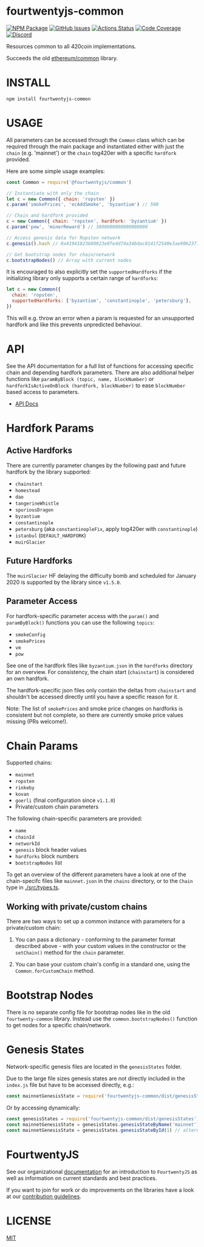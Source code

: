 # fourtwentyjs-common

[![NPM Package][common-npm-badge]][common-npm-link]
[![GitHub Issues][common-issues-badge]][common-issues-link]
[![Actions Status][common-actions-badge]][common-actions-link]
[![Code Coverage][common-coverage-badge]][common-coverage-link]
[![Discord][discord-badge]][discord-link]

Resources common to all 420coin implementations.

Succeeds the old [ethereum/common](https://github.com/fourtwentyjs/common/) library.

# INSTALL

`npm install fourtwentyjs-common`

# USAGE

All parameters can be accessed through the `Common` class which can be required through the
main package and instantiated either with just the `chain` (e.g. 'mainnet') or the `chain`
tog420er with a specific `hardfork` provided.

Here are some simple usage examples:

```javascript
const Common = require('@fourtwentyjs/common')

// Instantiate with only the chain
let c = new Common({ chain: 'ropsten' })
c.param('smokePrices', 'ecAddSmoke', 'byzantium') // 500

// Chain and hardfork provided
c = new Common({ chain: 'ropsten', hardfork: 'byzantium' })
c.param('pow', 'minerReward') // 3000000000000000000

// Access genesis data for Ropsten network
c.genesis().hash // 0x41941023680923e0fe4d74a34bdac8141f2540e3ae90623718e47d66d1ca4a2d

// Get bootstrap nodes for chain/network
c.bootstrapNodes() // Array with current nodes
```

It is encouraged to also explicitly set the `supportedHardforks` if the initializing library
only supports a certain range of `hardforks`:

```javascript
let c = new Common({
  chain: 'ropsten',
  supportedHardforks: ['byzantium', 'constantinople', 'petersburg'],
})
```

This will e.g. throw an error when a param is requested for an unsupported hardfork and
like this prevents unpredicted behaviour.

# API

See the API documentation for a full list of functions for accessing specific chain and
depending hardfork parameters. There are also additional helper functions like
`paramByBlock (topic, name, blockNumber)` or `hardforkIsActiveOnBlock (hardfork, blockNumber)`
to ease `blockNumber` based access to parameters.

- [API Docs](./docs/README.md)

# Hardfork Params

## Active Hardforks

There are currently parameter changes by the following past and future hardfork by the
library supported:

- `chainstart`
- `homestead`
- `dao`
- `tangerineWhistle`
- `spuriousDragon`
- `byzantium`
- `constantinople`
- `petersburg` (aka `constantinopleFix`, apply tog420er with `constantinople`)
- `istanbul` (`DEFAULT_HARDFORK`)
- `muirGlacier`

## Future Hardforks

The `muirGlacier` HF delaying the difficulty bomb and scheduled for January 2020
is supported by the library since `v1.5.0`.

## Parameter Access

For hardfork-specific parameter access with the `param()` and `paramByBlock()` functions
you can use the following `topics`:

- `smokeConfig`
- `smokePrices`
- `vm`
- `pow`

See one of the hardfork files like `byzantium.json` in the `hardforks` directory
for an overview. For consistency, the chain start (`chainstart`) is considered an own
hardfork.

The hardfork-specific json files only contain the deltas from `chainstart` and
shouldn't be accessed directly until you have a specific reason for it.

Note: The list of `smokePrices` and smoke price changes on hardforks is consistent
but not complete, so there are currently smoke price values missing (PRs welcome!).

# Chain Params

Supported chains:

- `mainnet`
- `ropsten`
- `rinkeby`
- `kovan`
- `goerli` (final configuration since `v1.1.0`)
- Private/custom chain parameters

The following chain-specific parameters are provided:

- `name`
- `chainId`
- `networkId`
- `genesis` block header values
- `hardforks` block numbers
- `bootstrapNodes` list

To get an overview of the different parameters have a look at one of the chain-specifc
files like `mainnet.json` in the `chains` directory, or to the `Chain` type in [./src/types.ts](./src/types.ts).

## Working with private/custom chains

There are two ways to set up a common instance with parameters for a private/custom chain:

1. You can pass a dictionary - conforming to the parameter format described above - with your custom values in
   the constructor or the `setChain()` method for the `chain` parameter.

2. You can base your custom chain's config in a standard one, using the `Common.forCustomChain` method.

# Bootstrap Nodes

There is no separate config file for bootstrap nodes like in the old `fourtwenty-common` library.
Instead use the `common.bootstrapNodes()` function to get nodes for a specific chain/network.

# Genesis States

Network-specific genesis files are located in the `genesisStates` folder.

Due to the large file sizes genesis states are not directly included in the `index.js` file
but have to be accessed directly, e.g.:

```javascript
const mainnetGenesisState = require('fourtwentyjs-common/dist/genesisStates/mainnet')
```

Or by accessing dynamically:

```javascript
const genesisStates = require('fourtwentyjs-common/dist/genesisStates')
const mainnetGenesisState = genesisStates.genesisStateByName('mainnet')
const mainnetGenesisState = genesisStates.genesisStateById(1) // alternative via network Id
```

# FourtwentyJS

See our organizational [documentation](https://fourtwentyjs.readthedocs.io) for an introduction to `FourtwentyJS` as well as information on current standards and best practices.

If you want to join for work or do improvements on the libraries have a look at our [contribution guidelines](https://fourtwentyjs.readthedocs.io/en/latest/contributing.html).

# LICENSE

[MIT](https://opensource.org/licenses/MIT)

[discord-badge]: https://img.shields.io/static/v1?logo=discord&label=discord&message=Join&color=blue
[discord-link]: https://discord.gg/TNwARpR
[common-npm-badge]: https://img.shields.io/npm/v/@fourtwentyjs/common.svg
[common-npm-link]: https://www.npmjs.com/package/@fourtwentyjs/common
[common-issues-badge]: https://img.shields.io/github/issues/420integrated/fourtwentyjs-vm/package:%20common?label=issues
[common-issues-link]: https://github.com/420integrated/fourtwentyjs-vm/issues?q=is%3Aopen+is%3Aissue+label%3A"package%3A+common"
[common-actions-badge]: https://github.com/420integrated/fourtwentyjs-vm/workflows/Common%20Test/badge.svg
[common-actions-link]: https://github.com/420integrated/fourtwentyjs-vm/actions?query=workflow%3A%22Common+Test%22
[common-coverage-badge]: https://codecov.io/gh/420integrated/fourtwentyjs-vm/branch/master/graph/badge.svg?flag=common
[common-coverage-link]: https://codecov.io/gh/420integrated/fourtwentyjs-vm/tree/master/packages/common
